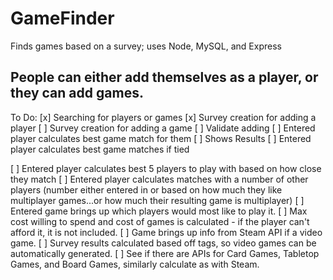 # GameFinder
Finds games based on a survey; uses Node, MySQL, and Express

## People can either add themselves as a player, or they can add games.








To Do:
[x] Searching for players or games
[x] Survey creation for adding a player
[ ] Survey creation for adding a game
[ ] Validate adding
[ ] Entered player calculates best game match for them
[ ] Shows Results
[ ] Entered player calculates best game matches if tied

[ ] Entered player calculates best 5 players to play with based on how close they match
[ ] Entered player calculates matches with a number of other players (number either entered in or based on how much they like multiplayer games...or how much their resulting game is multiplayer)
[ ] Entered game brings up which players would most like to play it.
[ ] Max cost willing to spend and cost of games is calculated - if the player can't afford it, it is not included.
[ ] Game brings up info from Steam API if a video game.
[ ] Survey results calculated based off tags, so video games can be automatically generated.
[ ] See if there are APIs for Card Games, Tabletop Games, and Board Games, similarly calculate as with Steam.